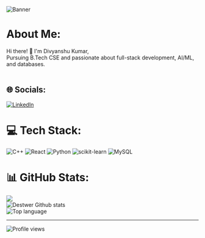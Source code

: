 ![Banner](https://cdn.myanimelist.net/s/common/uploaded_files/1686741473-f4d2e068cf01678b18bd93040f914ae4.jpeg)<br>
# About Me:
Hi there! 👋 I'm Divyanshu Kumar, <br> Pursuing B.Tech CSE and passionate about full-stack development, AI/ML, and databases.<br><br><!--
🚀 Full-Stack Development: ASP.NET Core (Backend) | React + Vite (Frontend)<br>
🛢 Databases: MySQL with Entity Framework Core<br>
🔐 Authentication: JWT-based authentication<br>
📦 Deployment: Azure & Render (with Docker)<br>
🤖 Machine Learning: Exploring AI/ML with Python<br>
📊 SQL & Data Analysis: Querying and analyzing structured data <br><br>-->


## 🌐 Socials:
[![LinkedIn](https://img.shields.io/badge/LinkedIn-%230077B5.svg?logo=linkedin&logoColor=white)](https://linkedin.com/in/destwer) 

# 💻 Tech Stack:
![C++](https://img.shields.io/badge/c++-%2300599C.svg?style=for-the-badge&logo=c%2B%2B&logoColor=white) 
![React](https://img.shields.io/badge/react-%2320232a.svg?style=for-the-badge&logo=react&logoColor=%2361DAFB) 
![Python](https://img.shields.io/badge/python-3670A0?style=for-the-badge&logo=python&logoColor=ffdd54) 
![scikit-learn](https://img.shields.io/badge/scikit--learn-%23F7931E.svg?style=for-the-badge&logo=scikit-learn&logoColor=white) 
![MySQL](https://img.shields.io/badge/mysql-4479A1.svg?style=for-the-badge&logo=mysql&logoColor=white) <!--
![C#](https://img.shields.io/badge/c%23-%23239120.svg?style=for-the-badge&logo=csharp&logoColor=white) 
![.Net](https://img.shields.io/badge/.NET-5C2D91?style=for-the-badge&logo=.net&logoColor=white) 
![Azure](https://img.shields.io/badge/azure-%230072C6.svg?style=for-the-badge&logo=microsoftazure&logoColor=white) 
![Docker](https://img.shields.io/badge/docker-2496ED.svg?style=for-the-badge&logo=docker&logoColor=white) -->

# 📊 GitHub Stats:
![](https://nirzak-streak-stats.vercel.app/?user=destwer&theme=radical&hide_border=false)<br/>
![Destwer Github stats](https://github-readme-stats.vercel.app/api?username=destwer&show_icon=true&theme=radical)<br>
![Top language](https://github-readme-stats.vercel.app/api/top-langs/?username=destwer&theme=radical)

---
![Profile views](https://komarev.com/ghpvc/?username=destwer&color=blue)
